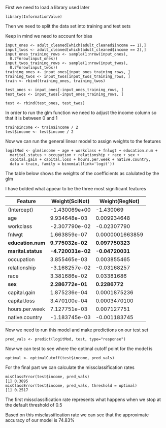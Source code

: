 First we need to load a library used later
```
library(InformationValue)
```
Then we need to split the data set into training and test sets

Keep in mind we need to account for bias
```
input_ones <- adult_cleaned[which(adult_cleaned$income == 1),]
input_twos <- adult_cleaned[which(adult_cleaned$income == 2),]
input_ones_training_rows <- sample(1:nrow(input_ones), 
  0.7*nrow(input_ones))
input_twos_training_rows <- sample(1:nrow(input_twos), 
  0.7*nrow(input_twos))
training_ones <- input_ones[input_ones_training_rows, ]
training_twos <- input_twos[input_twos_training_rows, ]
train <- rbind(training_ones, training_twos)

test_ones <- input_ones[-input_ones_training_rows, ]
test_twos <- input_twos[-input_ones_training_rows, ]

test <- rbind(test_ones, test_twos)
```
In order to run the glm function we need to adjust the income column so that it is between 0 and 1
```
train$income <- train$income / 2
test$income <- test$income / 2
```
Now we can run the general linear model to assign weights to the features
```
logitMod <- glm(income ~ age + workclass + fnlwgt + education.num + 
  marital.status + occupation + relationship + race + sex + 
  capital.gain + capital.loss + hours.per.week + native.country, 
  data = train, family = binomial(link='logit'))
```

The table below shows the weights of the coefficients as calulated by the glm

I have bolded what appear to be the three most significant features

Feature | Weight(SciNot) | Weight(RegNot)
------- | -------------- | --------------
(Intercept) | -1.430069e+00 | -1.430069
age | 9.934648e-03 | 0.009934648
workclass | -2.307790e-02 | -0.02307790
fnlwgt | 1.663859e-07 | 0.0000001663859
**education.num** | **9.775032e-02** | **0.097750323**
**marital.status** | **-4.720031e-02** | **-0.04720031**
occupation | 3.855465e-03 | 0.003855465
relationship | -3.168257e-02 | -0.03168257
race | 3.381686e-02 | 0.03381686
**sex** | **2.286772e-01** | **0.2286772**
capital.gain | 1.875236e-04 | 0.0001875236
capital.loss | 3.470100e-04 | 0.0003470100
hours.per.week | 7.127751e-03 | 0.007127751
native.country | -1.183745e-03 | -0.001183745

Now we need to run this model and make predictions on our test set
```
pred_vals <- predict(logitMod, test, type="response")
```
Now we can test to see where the optimal cutoff point for the model is
```
optimal <- optimalCutoff(test$income, pred_vals)
```
For the final part we can calculate the missclassification rates
```
misClassError(test$income, pred_vals)
[1] 0.3895
misClassError(test$income, pred_vals, threshold = optimal)
[1] 0.2517
```
The first missclassification rate represents what happens when we stop at the default threshold of 0.5

Based on this misclassification rate we can see that the approximate accuracy of our model is 74.83%
